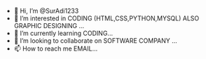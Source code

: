 - 👋 Hi, I’m @SurAdi1233
- 👀 I’m interested in  CODING (HTML,CSS,PYTHON,MYSQL) ALSO GRAPHIC DESIGNING  ...
- 🌱 I’m currently learning CODING...
- 💞️ I’m looking to collaborate on SOFTWARE COMPANY ...
- 📫 How to reach me EMAIL...

<!---
SurAdi1233/SurAdi1233 is a ✨ special ✨ repository because its `README.md` (this file) appears on your GitHub profile.
You can click the Preview link to take a look at your changes.
--->
